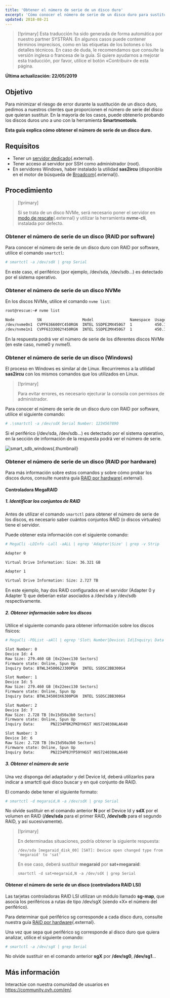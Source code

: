 ```yaml
---
title: 'Obtener el número de serie de un disco duro'
excerpt: 'Cómo conocer el número de serie de un disco duro para sustituirlo'
updated: 2018-08-21
---
```


> [!primary]
> Esta traducción ha sido generada de forma automática por nuestro partner SYSTRAN. En algunos casos puede contener términos imprecisos, como en las etiquetas de los botones o los detalles técnicos. En caso de duda, le recomendamos que consulte la versión inglesa o francesa de la guía. Si quiere ayudarnos a mejorar esta traducción, por favor, utilice el botón «Contribuir» de esta página.
> 

**Última actualización: 22/05/2019**

## Objetivo

Para minimizar el riesgo de error durante la sustitución de un disco duro, pedimos a nuestros clientes que proporcionen el número de serie del disco que quieran sustituir. En la mayoría de los casos, puede obtenerlo probando los discos duros uno a uno con la herramienta **Smartmontools**.

**Esta guía explica cómo obtener el número de serie de un disco duro.**

## Requisitos

- Tener un [servidor dedicado](https://www.ovh.es/servidores_dedicados/){.external}.
- Tener acceso al servidor por SSH como administrador (root).
- En servidores Windows, haber instalado la utilidad **sas2ircu** (disponible en el motor de búsqueda de [Broadcom](https://www.broadcom.com/support/download-search/?dk=sas2ircu){.external}).

## Procedimiento

> [!primary]
>
> Si se trata de un disco NVMe, será necesario poner el servidor en [modo de rescate](/pages/cloud/dedicated/rescue_mode){.external} y utilizar la herramienta **nvme-cli**, instalada por defecto.
> 

### Obtener el número de serie de un disco (RAID por software)

Para conocer el número de serie de un disco duro con RAID por software, utilice el comando `smartctl`:

```sh
# smartctl -a /dev/sdX | grep Serial
```

En este caso, el periférico (por ejemplo, /dev/sda, /dev/sdb...) es detectado por el sistema operativo.

### Obtener el número de serie de un disco NVMe

En los discos NVMe, utilice el comando `nvme list`:

```sh
root@rescue:~# nvme list

Node          SN                  Model                Namespace  Usage                      Format   FW Rev
/dev/nvme0n1  CVPF636600YC450RGN  INTEL SSDPE2MX450G7  1          450.10 GB / 450.10 GB 512  B + 0 B  MDV10253
/dev/nvme1n1  CVPF6333002Y450RGN  INTEL SSDPE2MX450G7  1          450.10 GB / 450.10 GB 512  B + 0 B  MDV10253
```

En la respuesta podrá ver el número de serie de los diferentes discos NVMe (en este caso, nvme0 y nvme1).

### Obtener el número de serie de un disco (Windows)

El proceso en Windows es similar al de Linux. Recurriremos a la utilidad **sas2ircu** con los mismos comandos que los utilizados en Linux.

> [!primary]
>
> Para evitar errores, es necesario ejecturar la consola con permisos de administrador.
> 

Para conocer el número de serie de un disco duro con RAID por software, utilice el siguiente comando:

```sh
# .\smartctl -a /dev/sdX Serial Number: 1234567890
```

Si el periférico (/dev/sda, /dev/sdb...) es detectado por el sistema operativo, en la sección de información de la respuesta podrá ver el número de serie.

![smart_sdb_windows](images/smart_sdb_windows.png){.thumbnail}


### Obtener el número de serie de un disco (RAID por hardware)

Para más información sobre estos comandos y sobre cómo probar los discos duros, consulte nuestra guía [RAID por hardware](/pages/cloud/dedicated/raid_hard){.external}.


#### Controladora MegaRAID

##### 1. Identificar los conjuntos de RAID

Antes de utilizar el comando `smartctl` para obtener el número de serie de los discos, es necesario saber cuántos conjuntos RAID (o discos virtuales) tiene el servidor.

Puede obtener esta información con el siguiente comando:

```sh
# MegaCli -LDInfo -Lall -aALL | egrep 'Adapter|Size' | grep -v Strip

Adapter 0

Virtual Drive Information: Size: 36.321 GB

Adapter 1

Virtual Drive Information: Size: 2.727 TB
```

En este ejemplo, hay dos RAID configurados en el servidor (Adapter 0 y Adapter 1) que deberían estar asociados a /dev/sda y /dev/sdb respectivamente.


##### 2. Obtener información sobre los discos

Utilice el siguiente comando para obtener información sobre los discos físicos:

```sh
# MegaCli -PDList -aAll | egrep 'Slot\ Number|Device\ Id|Inquiry\ Data|Raw|Firmware\ state' | sed 's/Slot/\nSlot/g'

Slot Number: 0
Device Id: 4
Raw Size: 279.460 GB [0x22eec130 Sectors]
Firmware state: Online, Spun Up
Inquiry Data: BTWL3450062J300PGN  INTEL SSDSC2BB300G4                     D2010355

Slot Number: 1
Device Id: 5
Raw Size: 279.460 GB [0x22eec130 Sectors] 
Firmware state: Online, Spun Up 
Inquiry Data: BTWL345003X6300PGN  INTEL SSDSC2BB300G4                     D2010355

Slot Number: 2
Device Id: 7
Raw Size: 2.728 TB [0x15d50a3b0 Sectors] 
Firmware state: Online, Spun Up 
Inquiry Data:       PN2234P8K2PKDYHGST HUS724030ALA640                    MF8OAA70

Slot Number: 3 
Device Id: 6 
Raw Size: 2.728 TB [0x15d50a3b0 Sectors] 
Firmware state: Online, Spun Up 
Inquiry Data:       PN2234P8JYP59YHGST HUS724030ALA640                    MF8OAA70
```

##### 3. Obtener el número de serie

Una vez disponga del adaptador y del Device Id, deberá utilizarlos para indicar a smartctl qué disco buscar y en qué conjunto de RAID.

El comando debe tener el siguiente formato:

```sh
# smartctl -d megaraid,N -a /dev/sdX | grep Serial
```

No olvide sustituir en el comando anterior **N** por el Device Id y **sdX** por el volumen en RAID (**/dev/sda** para el primer RAID, **/dev/sdb** para el segundo RAID, y así sucesivamente).


> [!primary]
>
> En determinadas situaciones, podría obtener la siguiente respuesta:
> 
> ```
> /dev/sda [megaraid_disk_00] [SAT]: Device open changed type from 'megaraid' to 'sat'
> ```
> 
> En ese caso, deberá sustituir **megaraid** por **sat+megaraid**:
>
> ```
> smartctl -d sat+megaraid,N -a /dev/sdX | grep Serial
> ```
>

#### Obtener el número de serie de un disco (controladora RAID LSI)

Las tarjetas controladoras RAID LSI utilizan un módulo llamado **sg-map**, que asocia los periféricos a rutas de tipo /dev/sgX (siendo «X» el número del periférico).

Para determinar qué periférico sg corresponde a cada disco duro, consulte nuestra guía [RAID por hardware](/pages/cloud/dedicated/raid_hard){.external}.

Una vez que sepa qué periférico sg corresponde al disco duro que quiera analizar, utilice el siguiente comando:

```sh
# smartctl -a /dev/sgX | grep Serial
```

No olvide sustituir en el comando anterior **sgX** por **/dev/sg0**, **/dev/sg1**...



## Más información

Interactúe con nuestra comunidad de usuarios en <https://community.ovh.com/en/>.